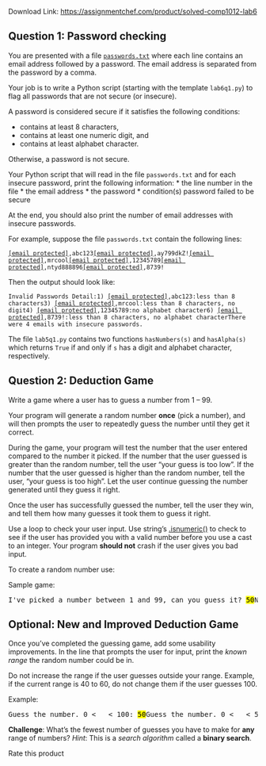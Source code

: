 Download Link: https://assignmentchef.com/product/solved-comp1012-lab6
<br>
<h2 id="question-1-password-checking">Question 1: Password checking</h2>

You are presented with a file <a href="passwords.txt" download=""><code>passwords.txt</code></a> where each line contains an email address followed by a password. The email address is separated from the password by a comma.

Your job is to write a Python script (starting with the template <code>lab6q1.py</code>) to flag all passwords that are not secure (or insecure).

A password is considered secure if it satisfies the following conditions:

<ul>

 <li>contains at least 8 characters,</li>

 <li>contains at least one numeric digit, and</li>

 <li>contains at least alphabet character.</li>

</ul>

Otherwise, a password is not secure.

Your Python script that will read in the file <code>passwords.txt</code> and for each insecure password, print the following information: * the line number in the file * the email address * the password * condition(s) password failed to be secure

At the end, you should also print the number of email addresses with insecure passwords.

For example, suppose the file <code>passwords.txt</code> contain the following lines:

<pre><code><a href="/cdn-cgi/l/email-protection" class="__cf_email__" data-cfemail="2567404b0b694c655048444b4c514a47440b4644">[email protected]</a>,abc123<a href="/cdn-cgi/l/email-protection" class="__cf_email__" data-cfemail="3f75505a117d5350487f465e575050115c5052">[email protected]</a>,ay799dkZ!<a href="/cdn-cgi/l/email-protection" class="__cf_email__" data-cfemail="5d17323533730a32333a1d3a303c3431733e3230">[email protected]</a>,mrcool<a href="/cdn-cgi/l/email-protection" class="__cf_email__" data-cfemail="5a08352d741c3f28343b343e351a32352e373b333674393537">[email protected]</a>,12345789<a href="/cdn-cgi/l/email-protection" class="__cf_email__" data-cfemail="55063d303c3e3d7b1f2037343c27152038343b3c213a37347b3634">[email protected]</a>,ntyd888896<a href="/cdn-cgi/l/email-protection" class="__cf_email__" data-cfemail="682704011e0109462401280f05090104460b0705">[email protected]</a>,8739!</code></pre>

Then the output should look like:

<pre><code>Invalid Passwords Detail:1) <a href="/cdn-cgi/l/email-protection" class="__cf_email__" data-cfemail="e3a1868dcdaf8aa3968e828d8a978c8182cd8082">[email protected]</a>,abc123:less than 8 characters3) <a href="/cdn-cgi/l/email-protection" class="__cf_email__" data-cfemail="0a40656264245d65646d4a6d676b636624696567">[email protected]</a>,mrcool:less than 8 characters, no digit4) <a href="/cdn-cgi/l/email-protection" class="__cf_email__" data-cfemail="e2b08d95cca487908c838c868da28a8d968f838b8ecc818d8f">[email protected]</a>,12345789:no alphabet character6) <a href="/cdn-cgi/l/email-protection" class="__cf_email__" data-cfemail="aae5c6c3dcc3cb84e6c3eacdc7cbc3c684c9c5c7">[email protected]</a>,8739!:less than 8 characters, no alphabet characterThere were 4 emails with insecure passwords.</code></pre>

The file <code>lab5q1.py</code> contains two functions <code>hasNumbers(s)</code> and <code>hasAlpha(s)</code> which returns <code>True</code> if and only if <code>s</code> has a digit and alphabet character, respectively.

<h2 id="question-2-deduction-game">Question 2: Deduction Game</h2>

Write a game where a user has to guess a number from 1 – 99.

Your program will generate a random number <strong>once</strong> (pick a number), and will then prompts the user to repeatedly guess the number until they get it correct.

During the game, your program will test the number that the user entered compared to the number it picked. If the number that the user guessed is greater than the random number, tell the user “your guess is too low”. If the number that the user guessed is higher than the random number, tell the user, “your guess is too high”. Let the user continue guessing the number generated until they guess it right.

Once the user has successfully guessed the number, tell the user they win, and tell them how many guesses it took them to guess it right.

Use a loop to check your user input. Use string’s <a href="https://docs.python.org/3/library/stdtypes.html#str.isnumeric">.isnumeric()</a> to check to see if the user has provided you with a valid number before you use a cast to an integer. Your program <strong>should not</strong> crash if the user gives you bad input.

To create a random number use:

Sample game:

<pre>I've picked a number between 1 and 99, can you guess it? <mark>50</mark>Nope, it's not 50Your guess is too lowI've picked a number between 1 and 99, can you guess it? <mark>99</mark>Nope, it's not 99Your guess is too highI've picked a number between 1 and 99, can you guess it? <mark>42</mark>Nope, it's not 42Your guess is too lowI've picked a number between 1 and 99, can you guess it? <mark>93</mark>Nope, it's not 93Your guess is too highI've picked a number between 1 and 99, can you guess it? <mark>83</mark>You got it!It took you 5 guesses.</pre>

<h2 id="optional-new-and-improved-deduction-game">Optional: New and Improved Deduction Game</h2>

Once you’ve completed the guessing game, add some usability improvements. In the line that prompts the user for input, print the <em>known range</em> the random number could be in.

Do not increase the range if the user guesses outside your range. Example, if the current range is 40 to 60, do not change them if the user guesses 100.

Example:

<pre>Guess the number. 0 &lt; _ &lt; 100: <mark>50</mark>Guess the number. 0 &lt; _ &lt; 50: <mark>25</mark>Guess the number. 0 &lt; _ &lt; 25: <mark>12</mark>Guess the number. 12 &lt; _ &lt; 25: <mark>18</mark>Guess the number. 12 &lt; _ &lt; 18: <mark>14</mark>Guess the number. 14 &lt; _ &lt; 18: <mark>16</mark>Guess the number. 16 &lt; _ &lt; 18: <mark>17</mark>Congrats you guessed it in 7 tries</pre>

<strong>Challenge</strong>: What’s the fewest number of guesses you have to make for <strong>any</strong> range of numbers? <em>Hint</em>: This is a <em>search algorithm</em> called a <strong>binary search</strong>.

<span class="kksr-muted">Rate this product</span>